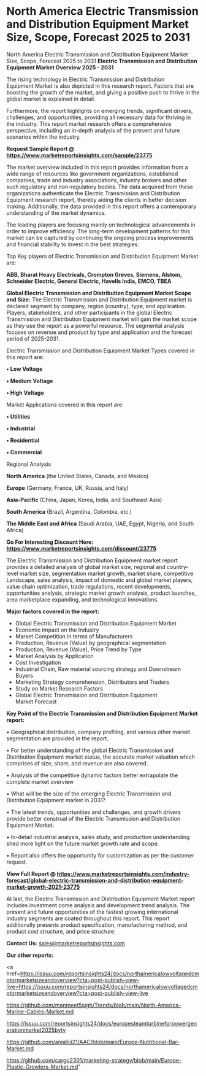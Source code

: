 # North America Electric Transmission and Distribution Equipment Market Size, Scope, Forecast 2025 to 2031
North America Electric Transmission and Distribution Equipment Market Size, Scope, Forecast 2025 to 2031
<Strong> Electric Transmission and Distribution Equipment Market Overview 2025 - 2031</strong>

The rising technology in Electric Transmission and Distribution Equipment Market is also depicted in this research report. Factors that are boosting the growth of the market, and giving a positive push to thrive in the global market is explained in detail.

Furthermore, the report highlights on emerging trends, significant drivers, challenges, and opportunities, providing all necessary data for thriving in the industry. This report market research offers a comprehensive perspective, including an in-depth analysis of the present and future scenarios within the industry.

<strong>Request Sample Report @ <a href=https://www.marketreportsinsights.com/sample/23775>https://www.marketreportsinsights.com/sample/23775</a></strong>

The market overview included in this report provides information from a wide range of resources like government organizations, established companies, trade and industry associations, industry brokers and other such regulatory and non-regulatory bodies. The data acquired from these organizations authenticate the Electric Transmission and Distribution Equipment research report, thereby aiding the clients in better decision making. Additionally, the data provided in this report offers a contemporary understanding of the market dynamics.

The leading players are focusing mainly on technological advancements in order to improve efficiency. The long-term development patterns for this market can be captured by continuing the ongoing process improvements and financial stability to invest in the best strategies.

Top Key players of Electric Transmission and Distribution Equipment Market are:

<strong>ABB, Bharat Heavy Electricals, Crompton Greves, Siemens, Alstom, Schneider Electric, General Electric, Havells India, EMCO, TBEA</strong>

<strong><b>Global Electric Transmission and Distribution Equipment Market Scope and Size:</b></strong>
The Electric Transmission and Distribution Equipment market is declared segment by company, region (country), type, and application. Players, stakeholders, and other participants in the global Electric Transmission and Distribution Equipment market will gain the market scope as they use the report as a powerful resource. The segmental analysis focuses on revenue and product by type and application and the forecast period of 2025-2031.

Electric Transmission and Distribution Equipment Market Types covered in this report are:

<strong>• Low Voltage

• Medium Voltage

• High Voltage</strong>

Market Applications covered in this report are:

<strong>• Utilities

• Industrial

• Residential

• Commercial</strong> 

Regional Analysis

<strong>North America</strong> (the United States, Canada, and Mexico)

<strong>Europe</strong> (Germany, France, UK, Russia, and Italy)

<strong>Asia-Pacific</strong> (China, Japan, Korea, India, and Southeast Asia)

<strong>South America</strong> (Brazil, Argentina, Colombia, etc.)

<strong>The Middle East and Africa</strong> (Saudi Arabia, UAE, Egypt, Nigeria, and South Africa)

<strong>Go For Interesting Discount Here: <a href=https://www.marketreportsinsights.com/discount/23775>https://www.marketreportsinsights.com/discount/23775</a></strong>

The Electric Transmission and Distribution Equipment market report provides a detailed analysis of global market size, regional and country-level market size, segmentation market growth, market share, competitive Landscape, sales analysis, impact of domestic and global market players, value chain optimization, trade regulations, recent developments, opportunities analysis, strategic market growth analysis, product launches, area marketplace expanding, and technological innovations.

<strong><b>Major factors covered in the report:</b></strong>
<ul>
  <li>Global Electric Transmission and Distribution Equipment Market </li>
  <li>Economic Impact on the Industry</li>
  <li>Market Competition in terms of Manufacturers</li>
  <li>Production, Revenue (Value) by geographical segmentation</li>
  <li>Production, Revenue (Value), Price Trend by Type</li>
  <li>Market Analysis by Application</li>
  <li>Cost Investigation</li>
  <li>Industrial Chain, Raw material sourcing strategy and Downstream Buyers</li>
  <li>Marketing Strategy comprehension, Distributors and Traders</li>
  <li>Study on Market Research Factors</li>
  <li>Global Electric Transmission and Distribution Equipment Market Forecast</li>
</ul>

<strong><b>Key Point of the Electric Transmission and Distribution Equipment Market report:</b></strong>

• Geographical distribution, company profiling, and various other market segmentation are provided in the report.

• For better understanding of the global Electric Transmission and Distribution Equipment market status, the accurate market valuation which comprises of size, share, and revenue are also covered.

• Analysis of the competitive dynamic factors better extrapolate the complete market overview

• What will be the size of the emerging Electric Transmission and Distribution Equipment market in 2031?

• The latest trends, opportunities and challenges, and growth drivers provide better construal of the Electric Transmission and Distribution Equipment Market.

• In-detail industrial analysis, sales study, and production understanding shed more light on the future market growth rate and scope.

• Report also offers the opportunity for customization as per the customer request.

<strong><b>View Full Report @ <a href=https://www.marketreportsinsights.com/industry-forecast/global-electric-transmission-and-distribution-equipment-market-growth-2021-23775>https://www.marketreportsinsights.com/industry-forecast/global-electric-transmission-and-distribution-equipment-market-growth-2021-23775</a></b></strong>


At last, the Electric Transmission and Distribution Equipment Market report includes investment come analysis and development trend analysis. The present and future opportunities of the fastest growing international industry segments are coated throughout this report. This report additionally presents product specification, manufacturing method, and product cost structure, and price structure.

<strong>Contact Us:</strong>
sales@marketreportsinsights.com

<strong>Our other reports:</strong>

<a href=https://issuu.com/reportsinsights24/docs/northamericalowvoltagedcmotormarketsizeandoverview?cta=post-publish-view-live>https://issuu.com/reportsinsights24/docs/northamericalowvoltagedcmotormarketsizeandoverview?cta=post-publish-view-live</a>

<a href=https://github.com/manmeet5sigh/Trends/blob/main/North-America-Marine-Cables-Market.md>https://github.com/manmeet5sigh/Trends/blob/main/North-America-Marine-Cables-Market.md</a>

<a href=https://issuu.com/reportsinsights24/docs/europesteamturbineforpowergenerationmarket2025byty>https://issuu.com/reportsinsights24/docs/europesteamturbineforpowergenerationmarket2025byty</a>

<a href=https://github.com/anjaliiii21/AAC/blob/main/Europe-Nutritional-Bar-Market.md>https://github.com/anjaliiii21/AAC/blob/main/Europe-Nutritional-Bar-Market.md</a>

<a href=https://github.com/cargo2301/marketing-strategy/blob/main/Europe-Plastic-Growlers-Market.md>https://github.com/cargo2301/marketing-strategy/blob/main/Europe-Plastic-Growlers-Market.md</a>"

